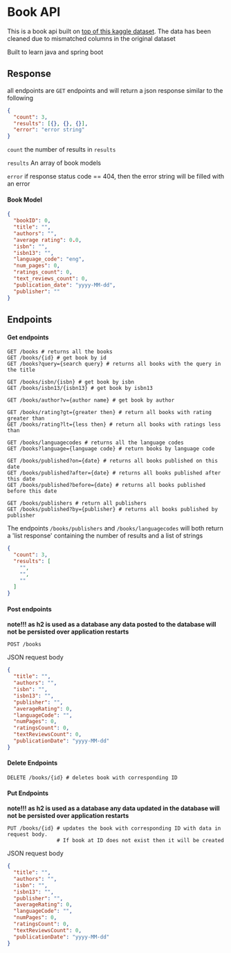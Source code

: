 # Book API

This is a book api built
on [top of this kaggle dataset](https://www.kaggle.com/datasets/jealousleopard/goodreadsbooks?resource=download). The
data has been cleaned due to mismatched columns in the original dataset

Built to learn java and spring boot

## Response

all endpoints are `GET` endpoints and will return a json response similar to the following

```json
{
  "count": 3,
  "results": [{}, {}, {}],
  "error": "error string"
}
```

`count` the number of results in `results`

`results` An array of book models

`error` if response status code == 404, then the error string will be filled with an error

#### Book Model

```json
{
  "bookID": 0,
  "title": "",
  "authors": "",
  "average rating": 0.0,
  "isbn": "",
  "isbn13": "",
  "language_code": "eng",
  "num_pages": 0,
  "ratings_count": 0,
  "text_reviews_count": 0,
  "publication_date": "yyyy-MM-dd",
  "publisher": ""
}

```

## Endpoints

#### Get endpoints

```
GET /books # returns all the books
GET /books/{id} # get book by id
GET /books?query={search query} # returns all books with the query in the title

GET /books/isbn/{isbn} # get book by isbn
GET /books/isbn13/{isbn13} # get book by isbn13

GET /books/author?v={author name} # get book by author

GET /books/rating?gt={greater then} # return all books with rating greater than
GET /books/rating?lt={less then} # return all books with ratings less than

GET /books/languagecodes # returns all the language codes
GET /books?language={language code} # return books by language code

GET /books/published?on={date} # returns all books published on this date
GET /books/published?after={date} # returns all books published after this date
GET /books/published?before={date} # returns all books published before this date

GET /books/publishers # return all publishers
GET /books/published?by={publisher} # returns all books published by publisher
```

The endpoints `/books/publishers` and `/books/languagecodes` will both return a 'list response' containing the
number of results and a list of strings

```json
{
  "count": 3,
  "results": [
    "",
    "",
    ""
  ]
}
```

#### Post endpoints

**note!!! as h2 is used as a database any data posted to the database will not be persisted over application restarts**

```
POST /books
```

JSON request body

```json
{
  "title": "",
  "authors": "",
  "isbn": "",
  "isbn13": "",
  "publisher": "",
  "averageRating": 0,
  "languageCode": "",
  "numPages": 0,
  "ratingsCount": 0,
  "textReviewsCount": 0,
  "publicationDate": "yyyy-MM-dd"
}
```

#### Delete Endpoints

```
DELETE /books/{id} # deletes book with corresponding ID
```

#### Put Endpoints

**note!!! as h2 is used as a database any data updated in the database will not be persisted over application restarts**

```
PUT /books/{id} # updates the book with corresponding ID with data in request body. 
                # If book at ID does not exist then it will be created
```

JSON request body

```json
{
  "title": "",
  "authors": "",
  "isbn": "",
  "isbn13": "",
  "publisher": "",
  "averageRating": 0,
  "languageCode": "",
  "numPages": 0,
  "ratingsCount": 0,
  "textReviewsCount": 0,
  "publicationDate": "yyyy-MM-dd"
}
```